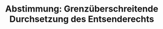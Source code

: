 ---
abstimmung:
  abstimmung: 4
  bundestagssitzung: 109
  datum: 15. Juni 2023
  legislaturperiode: 20
categories:
- Todo
data:
- title: Abstimmungsergebnis 20230615_4.pdf
  url: /res/2025-btw/abstimmungsergebnisse/20230615_4.pdf
- title: Abstimmungsergebnis 20230615_4_xls.xlsx
  url: /res/2025-btw/abstimmungsergebnisse/20230615_4_xls.xlsx
- title: Abstimmungsergebnis 20230615_4_xls.csv
  url: /res/2025-btw/abstimmungsergebnisse_csv/20230615_4_xls.csv
documents:
- local: /res/2025-btw/drucksachen/2006496.pdf
  summary: '### Gesetzesentwurf der Bundesregierung: Regelung der Entsendung von Kraftfahrern
    und Kraftfahrerinnen


    Dieser Gesetzentwurf setzt unionsrechtliche Vorgaben zum Entsenderecht im Straßenverkehrssektor
    um. Er regelt die Entsendung von Kraftfahrern und Kraftfahrerinnen, die grenzüberschreitende
    Durchsetzung des Entsenderechts und passt nationale Vorschriften an.  Der Entwurf
    zielt auf die Beseitigung von Diskrepanzen zwischen den Mitgliedsstaaten der EU,
    mehr Rechtssicherheit und die Vereinfachung des Verwaltungsaufwands.



    **Kernpunkte und Ziele:**


    * Umsetzung von Artikel 1 der Richtlinie (EU) 2020/1057 und Kapitel VI der Richtlinie
    2014/67/EU

    * Klärung der Anwendbarkeit des Entsenderechts im Straßenverkehrssektor

    * Konkretisierung der Vorschriften zur Kontrolle und Durchsetzung der Entsenderegeln

    * Einführung einer mehrsprachigen öffentlichen Schnittstelle zum Binnenmarkt-Informationssystem
    (IMI)

    * Anpassung des Arbeitnehmer-Entsendegesetzes (AEntG), des Mindestlohngesetzes,
    des Arbeitnehmerüberlassungsgesetzes und anderer relevanter Gesetze'
  title: Drucksache 20/6496
  url: https://dserver.bundestag.de/btd/20/064/2006496.pdf
- local: /res/2025-btw/drucksachen/2006877.pdf
  summary: '### Unterrichtung durch die Bundesregierung: Stellungnahme des Bundesrates
    zu einem Gesetzesentwurf


    Der Bundesrat hat zu einem Gesetzesentwurf der Bundesregierung Stellung genommen
    und Änderungsvorschläge zu Artikel 1, Nummer 9 eingebracht.  Der Bundesrat fordert
    die Anpassung von Begrifflichkeiten und die Überprüfung der Notwendigkeit bestimmter
    Vorschriften.



    **Kernpunkte und Ziele:**


    * Anpassung der Formulierung in § 27 Nummer 6 Buchstabe c AEntG.

    * Ergänzung von § 30 Absatz 2 Nummer 1 AEntG um das Wort „offensichtlich“.

    * Prüfung auf Obsoletheit der Vorschriften in Artikel 1 Nummer 9 (§§ 24 bis 30
    AEntG).

    '
  title: Drucksache 20/6877
  url: https://dserver.bundestag.de/btd/20/068/2006877.pdf
- local: /res/2025-btw/drucksachen/2007244.pdf
  summary: '### Beschlussempfehlung und Bericht des Ausschusses für Arbeit und Soziales


    Der Bericht empfiehlt die Annahme des Gesetzesentwurfs der Bundesregierung zur
    Regelung der Entsendung von Kraftfahrern und Kraftfahrerinnen im Straßenverkehrssektor
    und zur grenzüberschreitenden Durchsetzung des Entsenderechts.  Das Gesetz soll
    unionsrechtliche Vorgaben umsetzen, den bestehenden Schutz der Arbeitnehmer bewahren
    und Anpassungen im Arbeitnehmer-Entsendegesetz vornehmen.


    **Kernpunkte und Ziele:**


    * Umsetzung der Straßenverkehrsrichtlinie

    * Anpassung des AEntG

    * Grenzüberschreitende Durchsetzung des Entsenderechts

    * Erhalt des Arbeitnehmer-Schutzes'
  title: Drucksache 20/7244
  url: https://dserver.bundestag.de/btd/20/072/2007244.pdf
ergebnis:
  AfD:
    enthaltung: 67
    gesamt: 78
    ja: 0
    nein: 0
    nichtabgegeben: 11
    ungueltig: 0
  Bündnis 90/Die Grünen:
    enthaltung: 0
    gesamt: 118
    ja: 104
    nein: 0
    nichtabgegeben: 14
    ungueltig: 0
  CDU/CSU:
    enthaltung: 0
    gesamt: 197
    ja: 181
    nein: 0
    nichtabgegeben: 16
    ungueltig: 0
  Die Linke:
    enthaltung: 0
    gesamt: 39
    ja: 35
    nein: 0
    nichtabgegeben: 4
    ungueltig: 0
  FDP:
    enthaltung: 0
    gesamt: 92
    ja: 80
    nein: 0
    nichtabgegeben: 12
    ungueltig: 0
  Fraktionslos:
    enthaltung: 3
    gesamt: 6
    ja: 0
    nein: 0
    nichtabgegeben: 3
    ungueltig: 0
  SPD:
    enthaltung: 0
    gesamt: 206
    ja: 198
    nein: 0
    nichtabgegeben: 8
    ungueltig: 0
layout: abstimmung
links:
- title: Link zu bundestag.de
  url: https://www.bundestag.de/parlament/plenum/abstimmung/abstimmung?id=857
preview: 'Deutscher Bundestag


  109. Sitzung des Deutschen Bundestages

  am Donnerstag, 15. Juni 2023


  Endgültiges Ergebnis der Namentlichen Abstimmung Nr. 4


  Gesetzentwurf der Bundesregierung

  Entwurf eines Gesetzes zur Regelung der Entsendung von Kraftfahrern und

  Kraftfahrerinnen im Straßenverkehrssektor und zur grenzüberschreitenden Durchsetzung

  des Entsenderechts

  Drs. 20/6496, 20/6877 und 20/7244'
tags:
- Todo
title: 'Abstimmung: Grenzüberschreitende Durchsetzung des Entsenderechts'
---